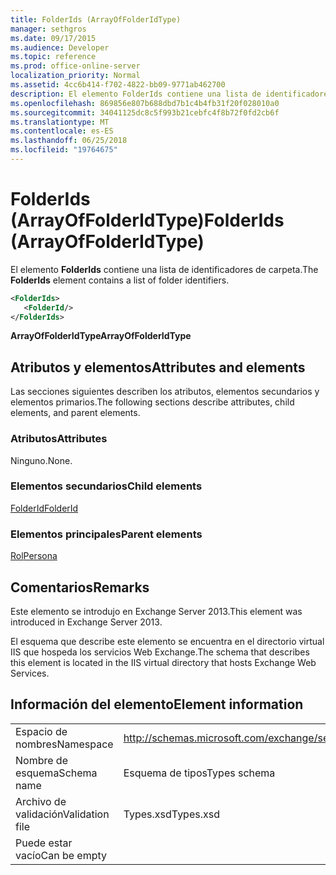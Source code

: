 ```yaml
---
title: FolderIds (ArrayOfFolderIdType)
manager: sethgros
ms.date: 09/17/2015
ms.audience: Developer
ms.topic: reference
ms.prod: office-online-server
localization_priority: Normal
ms.assetid: 4cc6b414-f702-4822-bb09-9771ab462700
description: El elemento FolderIds contiene una lista de identificadores de carpeta.
ms.openlocfilehash: 869856e807b688dbd7b1c4b4fb31f20f028010a0
ms.sourcegitcommit: 34041125dc8c5f993b21cebfc4f8b72f0fd2cb6f
ms.translationtype: MT
ms.contentlocale: es-ES
ms.lasthandoff: 06/25/2018
ms.locfileid: "19764675"
---
```

# <a name="folderids-arrayoffolderidtype"></a><span data-ttu-id="511ab-103">FolderIds (ArrayOfFolderIdType)</span><span class="sxs-lookup"><span data-stu-id="511ab-103">FolderIds (ArrayOfFolderIdType)</span></span>

<span data-ttu-id="511ab-104">El elemento **FolderIds** contiene una lista de identificadores de carpeta.</span><span class="sxs-lookup"><span data-stu-id="511ab-104">The **FolderIds** element contains a list of folder identifiers.</span></span> 
  
```XML
<FolderIds>
   <FolderId/>
</FolderIds>
```

 <span data-ttu-id="511ab-105">**ArrayOfFolderIdType**</span><span class="sxs-lookup"><span data-stu-id="511ab-105">**ArrayOfFolderIdType**</span></span>
## <a name="attributes-and-elements"></a><span data-ttu-id="511ab-106">Atributos y elementos</span><span class="sxs-lookup"><span data-stu-id="511ab-106">Attributes and elements</span></span>

<span data-ttu-id="511ab-107">Las secciones siguientes describen los atributos, elementos secundarios y elementos primarios.</span><span class="sxs-lookup"><span data-stu-id="511ab-107">The following sections describe attributes, child elements, and parent elements.</span></span>
  
### <a name="attributes"></a><span data-ttu-id="511ab-108">Atributos</span><span class="sxs-lookup"><span data-stu-id="511ab-108">Attributes</span></span>

<span data-ttu-id="511ab-109">Ninguno.</span><span class="sxs-lookup"><span data-stu-id="511ab-109">None.</span></span>
  
### <a name="child-elements"></a><span data-ttu-id="511ab-110">Elementos secundarios</span><span class="sxs-lookup"><span data-stu-id="511ab-110">Child elements</span></span>

[<span data-ttu-id="511ab-111">FolderId</span><span class="sxs-lookup"><span data-stu-id="511ab-111">FolderId</span></span>](folderid.md)
  
### <a name="parent-elements"></a><span data-ttu-id="511ab-112">Elementos principales</span><span class="sxs-lookup"><span data-stu-id="511ab-112">Parent elements</span></span>

[<span data-ttu-id="511ab-113">Rol</span><span class="sxs-lookup"><span data-stu-id="511ab-113">Persona</span></span>](persona.md)
  
## <a name="remarks"></a><span data-ttu-id="511ab-114">Comentarios</span><span class="sxs-lookup"><span data-stu-id="511ab-114">Remarks</span></span>

<span data-ttu-id="511ab-115">Este elemento se introdujo en Exchange Server 2013.</span><span class="sxs-lookup"><span data-stu-id="511ab-115">This element was introduced in Exchange Server 2013.</span></span>
  
<span data-ttu-id="511ab-116">El esquema que describe este elemento se encuentra en el directorio virtual IIS que hospeda los servicios Web Exchange.</span><span class="sxs-lookup"><span data-stu-id="511ab-116">The schema that describes this element is located in the IIS virtual directory that hosts Exchange Web Services.</span></span>
  
## <a name="element-information"></a><span data-ttu-id="511ab-117">Información del elemento</span><span class="sxs-lookup"><span data-stu-id="511ab-117">Element information</span></span>

|||
|:-----|:-----|
|<span data-ttu-id="511ab-118">Espacio de nombres</span><span class="sxs-lookup"><span data-stu-id="511ab-118">Namespace</span></span>  <br/> |http://schemas.microsoft.com/exchange/services/2006/types  <br/> |
|<span data-ttu-id="511ab-119">Nombre de esquema</span><span class="sxs-lookup"><span data-stu-id="511ab-119">Schema name</span></span>  <br/> |<span data-ttu-id="511ab-120">Esquema de tipos</span><span class="sxs-lookup"><span data-stu-id="511ab-120">Types schema</span></span>  <br/> |
|<span data-ttu-id="511ab-121">Archivo de validación</span><span class="sxs-lookup"><span data-stu-id="511ab-121">Validation file</span></span>  <br/> |<span data-ttu-id="511ab-122">Types.xsd</span><span class="sxs-lookup"><span data-stu-id="511ab-122">Types.xsd</span></span>  <br/> |
|<span data-ttu-id="511ab-123">Puede estar vacío</span><span class="sxs-lookup"><span data-stu-id="511ab-123">Can be empty</span></span>  <br/> ||
   

